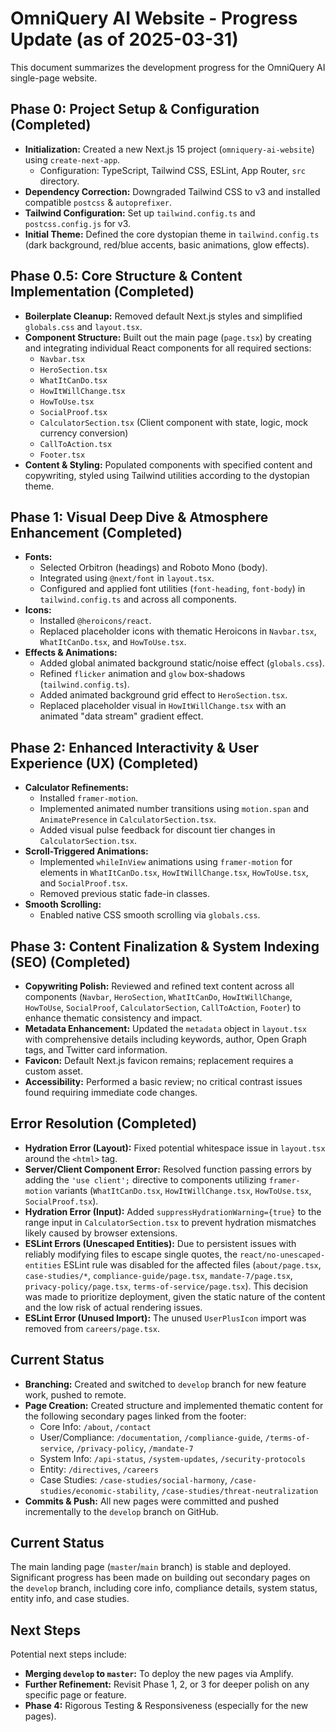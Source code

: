 # OmniQuery AI Website - Progress Update (as of 2025-03-31)

This document summarizes the development progress for the OmniQuery AI single-page website.

## Phase 0: Project Setup & Configuration (Completed)

*   **Initialization:** Created a new Next.js 15 project (`omniquery-ai-website`) using `create-next-app`.
    *   Configuration: TypeScript, Tailwind CSS, ESLint, App Router, `src` directory.
*   **Dependency Correction:** Downgraded Tailwind CSS to v3 and installed compatible `postcss` & `autoprefixer`.
*   **Tailwind Configuration:** Set up `tailwind.config.ts` and `postcss.config.js` for v3.
*   **Initial Theme:** Defined the core dystopian theme in `tailwind.config.ts` (dark background, red/blue accents, basic animations, glow effects).

## Phase 0.5: Core Structure & Content Implementation (Completed)

*   **Boilerplate Cleanup:** Removed default Next.js styles and simplified `globals.css` and `layout.tsx`.
*   **Component Structure:** Built out the main page (`page.tsx`) by creating and integrating individual React components for all required sections:
    *   `Navbar.tsx`
    *   `HeroSection.tsx`
    *   `WhatItCanDo.tsx`
    *   `HowItWillChange.tsx`
    *   `HowToUse.tsx`
    *   `SocialProof.tsx`
    *   `CalculatorSection.tsx` (Client component with state, logic, mock currency conversion)
    *   `CallToAction.tsx`
    *   `Footer.tsx`
*   **Content & Styling:** Populated components with specified content and copywriting, styled using Tailwind utilities according to the dystopian theme.

## Phase 1: Visual Deep Dive & Atmosphere Enhancement (Completed)

*   **Fonts:**
    *   Selected Orbitron (headings) and Roboto Mono (body).
    *   Integrated using `@next/font` in `layout.tsx`.
    *   Configured and applied font utilities (`font-heading`, `font-body`) in `tailwind.config.ts` and across all components.
*   **Icons:**
    *   Installed `@heroicons/react`.
    *   Replaced placeholder icons with thematic Heroicons in `Navbar.tsx`, `WhatItCanDo.tsx`, and `HowToUse.tsx`.
*   **Effects & Animations:**
    *   Added global animated background static/noise effect (`globals.css`).
    *   Refined `flicker` animation and `glow` box-shadows (`tailwind.config.ts`).
    *   Added animated background grid effect to `HeroSection.tsx`.
    *   Replaced placeholder visual in `HowItWillChange.tsx` with an animated "data stream" gradient effect.

## Phase 2: Enhanced Interactivity & User Experience (UX) (Completed)

*   **Calculator Refinements:**
    *   Installed `framer-motion`.
    *   Implemented animated number transitions using `motion.span` and `AnimatePresence` in `CalculatorSection.tsx`.
    *   Added visual pulse feedback for discount tier changes in `CalculatorSection.tsx`.
*   **Scroll-Triggered Animations:**
    *   Implemented `whileInView` animations using `framer-motion` for elements in `WhatItCanDo.tsx`, `HowItWillChange.tsx`, `HowToUse.tsx`, and `SocialProof.tsx`.
    *   Removed previous static fade-in classes.
*   **Smooth Scrolling:**
    *   Enabled native CSS smooth scrolling via `globals.css`.

## Phase 3: Content Finalization & System Indexing (SEO) (Completed)

*   **Copywriting Polish:** Reviewed and refined text content across all components (`Navbar`, `HeroSection`, `WhatItCanDo`, `HowItWillChange`, `HowToUse`, `SocialProof`, `CalculatorSection`, `CallToAction`, `Footer`) to enhance thematic consistency and impact.
*   **Metadata Enhancement:** Updated the `metadata` object in `layout.tsx` with comprehensive details including keywords, author, Open Graph tags, and Twitter card information.
*   **Favicon:** Default Next.js favicon remains; replacement requires a custom asset.
*   **Accessibility:** Performed a basic review; no critical contrast issues found requiring immediate code changes.

## Error Resolution (Completed)

*   **Hydration Error (Layout):** Fixed potential whitespace issue in `layout.tsx` around the `<html>` tag.
*   **Server/Client Component Error:** Resolved function passing errors by adding the `'use client';` directive to components utilizing `framer-motion` variants (`WhatItCanDo.tsx`, `HowItWillChange.tsx`, `HowToUse.tsx`, `SocialProof.tsx`).
*   **Hydration Error (Input):** Added `suppressHydrationWarning={true}` to the range input in `CalculatorSection.tsx` to prevent hydration mismatches likely caused by browser extensions.
*   **ESLint Errors (Unescaped Entities):** Due to persistent issues with reliably modifying files to escape single quotes, the `react/no-unescaped-entities` ESLint rule was disabled for the affected files (`about/page.tsx`, `case-studies/*`, `compliance-guide/page.tsx`, `mandate-7/page.tsx`, `privacy-policy/page.tsx`, `terms-of-service/page.tsx`). This decision was made to prioritize deployment, given the static nature of the content and the low risk of actual rendering issues.
*   **ESLint Error (Unused Import):** The unused `UserPlusIcon` import was removed from `careers/page.tsx`.

## Current Status

*   **Branching:** Created and switched to `develop` branch for new feature work, pushed to remote.
*   **Page Creation:** Created structure and implemented thematic content for the following secondary pages linked from the footer:
    *   Core Info: `/about`, `/contact`
    *   User/Compliance: `/documentation`, `/compliance-guide`, `/terms-of-service`, `/privacy-policy`, `/mandate-7`
    *   System Info: `/api-status`, `/system-updates`, `/security-protocols`
    *   Entity: `/directives`, `/careers`
    *   Case Studies: `/case-studies/social-harmony`, `/case-studies/economic-stability`, `/case-studies/threat-neutralization`
*   **Commits & Push:** All new pages were committed and pushed incrementally to the `develop` branch on GitHub.

## Current Status

The main landing page (`master`/`main` branch) is stable and deployed. Significant progress has been made on building out secondary pages on the `develop` branch, including core info, compliance details, system status, entity info, and case studies.

## Next Steps

Potential next steps include:
*   **Merging `develop` to `master`:** To deploy the new pages via Amplify.
*   **Further Refinement:** Revisit Phase 1, 2, or 3 for deeper polish on any specific page or feature.
*   **Phase 4:** Rigorous Testing & Responsiveness (especially for the new pages).
